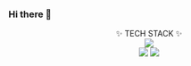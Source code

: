 ### Hi there 👋

<div align="center">
	✨  TECH STACK  ✨
</div>

<div align="center">
	<img src="https://img.shields.io/badge/Unity-57b9d3.svg?style=flat&logo=unity" />
</div>

<div align="center">
	<img src="https://img.shields.io/badge/HTML5-E34F26?style=flat&logo=HTML5&logoColor=white" />
	<img src="https://img.shields.io/badge/CSS3-1572B6?style=flat&logo=CSS3&logoColor=white" />
</div>
